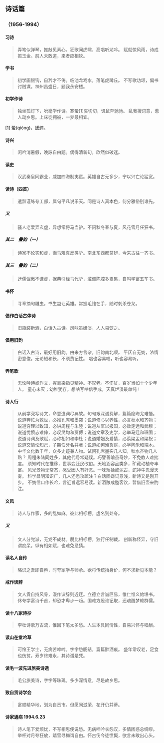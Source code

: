 ## 诗话篇    <h3 class="subtitle">（1956-1994）</h3>

#### 习诗
> 弄笔似弹琴，推敲见素心。狂歌闻虎啸，高唱听龙吟。
> 赋就惊风雨，诗成振玉金。前人未敢道，来者应相钦。

#### 学书
> 初学画银钩，自矜才不俦。临池龙戏水，落笔虎蹲丘。
> 不写歌功颂，偏书讨贼谋。神州昌盛日，题我永安楼。

#### 初学作诗
> 独坐孤灯下，吮毫学作诗。寒蛩[1]哀切切，饥鼠奔驰驰。
> 乱我搜词意，惹人动乡思。上床徒拥被，一梦最相宜。

[1] 蛩(qióng)，蟋蟀。

#### 诗兴
> 闲吟消暑假，晚詠自由题。偶得清新句，欣然似破迷。

#### 读史
> 汉武秦皇同霸业，威加四海制夷蛮。英雄自古无多少，宁以兴亡论猛宽。

#### 读诗（四首）
> 遣辞谨练夸工部，属句平凡说乐天。同是诗人真本色，何分雅俗别谁先。

##### 又
> 骚人老爱弄玄虚，异想常将马当驴。不问秋冬春与夏，风花雪月任狂书。

##### 其二　叠韵（一）
> 诗家不论实和虚，画马难真反类驴。南北东西都莫辨，今来古往一齐书。

##### 其三　叠韵（二）
> 迂儒倔傲不谦虚，据典引经马代驴，滥调陈腔多累集，自鸣学富五车书。

#### 书怀
> 寻章摘句雕虫，书生岂让英雄。常握毛锥在手，随时刺杀苍龙。

#### 倡作白话古体诗
> 旧瓶装新酒，白话入古诗。风味虽嫌淡，人人易饮之。

#### 倡用旧韵
> 白话入古诗，最好用旧韵。由来方言杂，旧韵南北顺。
> 平仄自无妨，浓情密意俊。无论短和长，不须费记性。
> 唱也容易唱，听也容易听。

#### 弄笔歌
> 无论吟诗或作文，挥毫染指见精神。不叹老。不伤贫，百岁当如十个少年人。
> 童心未灭；幼稚犹存。想啥写啥信手成，天真烂漫最单纯！

#### 诗人行
> 从前学究写诗文，命意遣词尽典故。句句艰深诚费解，篇篇隐晦尤难悟。
> 说道奔忙为救世，必推孔席和墨突；说道修心以养性，必言秋水和齐物；
> 说道穷理以致知，必讲周程与朱陸；说道从军以报国，必效定远和武穆；
> 说道忧愤志难伸，必叹灵均和贾傅；说道文章及史学，必举马迁和班固；
> 说道诗词及歌赋，必称相如和李杜；说道婚姻及爱情，必羨梁孟和梁祝；
> 说道交情论知己，子期伯牙名并著；说道如何殖货财，必学陶朱和端木。
> 中华文化数千年，众多史迹兼人物。试问孔席墨突几人知，秋水齐物几人熟？
> 周程朱陆同姓多，其他代号常疑误。巧譬善喻虽奇妙，不免教人难揣度。
> 须知时代在推移，世事变迁民改俗。天地涵容品类多，矿藏动植夸丰富。
> 风光景物无常态，感受因人有好恶。一味矫揉或泥古，蛇神牛鬼漫天雾。
> 科学昌明知识广，几人还愿攻疏注？白话固嫌词意浅，新诗又是刚开步。
> 不妨信口作长吟，言近旨远容易读。新酒酿成邀客饮，暂借旧壶来酌注。

#### 文风
> 诗人与作家，多的乱如麻。彼此相标榜，虚名到处夸。

##### 又
> 文人分党派，无党不成材。朋比相标榜，独行任制裁。
> 创新称怪异，守旧谓痴呆。纵有相如赋，也难免忌猜。

#### 读名人自传
> 略识之吾即自矜，时夸家学与师承。欲将传统抬身价，何不求新见本能？

#### 戒作谀辞
> 文人貴自持风骨，漫作谀辞则近迂。立德立言诚匪易，惟仁惟义始堪书。
> 休夸学富诗千首，却恐才卑步一趋。国难方殷谁记取，还魂醒梦赖群儒。

#### 读十八家诗抄
> 李杜诗歌万古流，惟因下笔太多愁。人生本具同情性，自易兴怀与唱酬。

#### 读山在堂吟草
> 可怜王学士，无病苦呻吟。字字愁肠结，篇篇醉酒痕。
> 盛年常叹老，足食也伤贫，寿岁终难永，其诗谶是凭。

#### 读毛一波先进旅美诗选
> 毛公旅美诗，字字等珠玑。多少深情意，尽是故乡思。

#### 致自贡诗学会
> 富顺精华地，划为自贡市。但愿同滋荣，花开仍并蒂。

#### 诗家通病    1994.6.23
> 诗人笔下爱烦忧，不写相思便说愁。无病呻吟长怨叹，多情困惑总绸缪。
> 举杯对月夸狂放，踏雪寻梅谓自由。怀古伤今徒愤慨，欲言未敢出心头。
